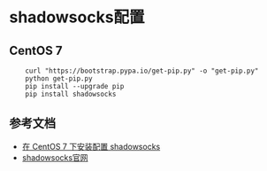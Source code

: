 # shadowsocks配置
## CentOS 7
```
    curl "https://bootstrap.pypa.io/get-pip.py" -o "get-pip.py"
    python get-pip.py
    pip install --upgrade pip
    pip install shadowsocks
```
## 参考文档
* [在 CentOS 7 下安装配置 shadowsocks](http://morning.work/page/2015-12/install-shadowsocks-on-centos-7.html)
* [shadowsocks官网](https://shadowsocks.org/en/download/clients.html)